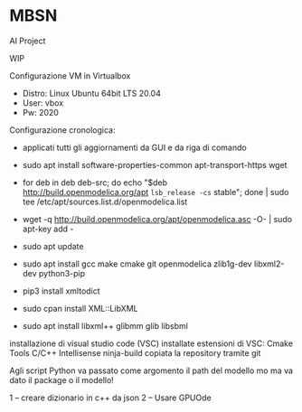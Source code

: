 # MBSN
AI Project

WIP

Configurazione VM in Virtualbox
- Distro: Linux Ubuntu 64bit LTS 20.04
- User:   vbox
- Pw:     2020

Configurazione cronologica:
- applicati tutti gli aggiornamenti da GUI e da riga di comando

- sudo apt install software-properties-common apt-transport-https wget

- for deb in deb deb-src; do echo "$deb http://build.openmodelica.org/apt `lsb_release -cs` stable"; done | sudo tee /etc/apt/sources.list.d/openmodelica.list

- wget -q http://build.openmodelica.org/apt/openmodelica.asc -O- | sudo apt-key add - 

- sudo apt update
- sudo apt install
                  gcc
                  make
                  cmake
                  git
                  openmodelica
                  zlib1g-dev libxml2-dev
                  python3-pip
                  
- pip3 install xmltodict
- sudo cpan install XML::LibXML
- sudo apt install
                  libxml++
                  glibmm
                  glib
                  libsbml

installazione di visual studio code (VSC)
installate estensioni di VSC:
Cmake Tools
C/C++ Intellisense
ninja-build
copiata la repository tramite git



Agli script Python va passato come argomento il path del modello mo
ma va dato il package o il modello!

1 – creare dizionario in c++ da json
2 – Usare GPUOde
